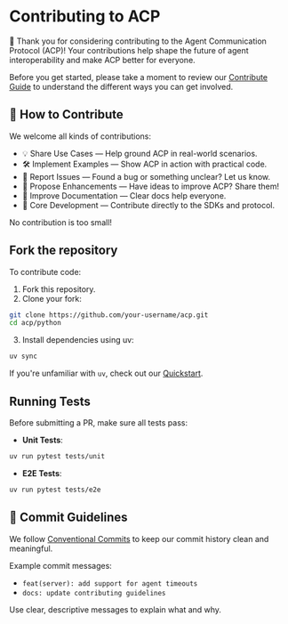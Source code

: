 # Contributing to ACP

🎉 Thank you for considering contributing to the Agent Communication Protocol (ACP)! Your contributions help shape the future of agent interoperability and make ACP better for everyone.

Before you get started, please take a moment to review our [Contribute Guide](https://agentcommunicationprotocol.dev/about/contribute) to understand the different ways you can get involved.

## 🚀 How to Contribute

We welcome all kinds of contributions:

- 💡 Share Use Cases — Help ground ACP in real-world scenarios.
- 🛠️ Implement Examples — Show ACP in action with practical code.
- 🐛 Report Issues — Found a bug or something unclear? Let us know.
- 🚀 Propose Enhancements — Have ideas to improve ACP? Share them!
- 📄 Improve Documentation — Clear docs help everyone.
- 🔧 Core Development — Contribute directly to the SDKs and protocol.

No contribution is too small!

## Fork the repository

To contribute code:

1. Fork this repository.
2. Clone your fork:
```bash
git clone https://github.com/your-username/acp.git
cd acp/python
```
3. Install dependencies using uv:
```bash
uv sync
```

If you're unfamiliar with `uv`, check out our [Quickstart](https://agentcommunicationprotocol.dev/introduction/uv-primer).

## Running Tests

Before submitting a PR, make sure all tests pass:

- **Unit Tests**:
```bash
uv run pytest tests/unit
```
- **E2E Tests**:
```bash
uv run pytest tests/e2e
```

## 📝 Commit Guidelines
We follow [Conventional Commits](https://www.conventionalcommits.org/en/v1.0.0/) to keep our commit history clean and meaningful.

Example commit messages:

- `feat(server): add support for agent timeouts`
- `docs: update contributing guidelines`

Use clear, descriptive messages to explain what and why.
